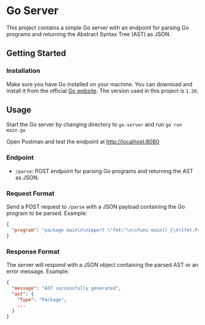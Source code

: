 # Go Server

This project contains a simple Go server with an endpoint for parsing Go programs and returning the Abstract Syntax Tree (AST) as JSON.

## Getting Started

### Installation

Make sure you have Go installed on your machine. You can download and install it from the official [Go website](https://golang.org/dl/). The version used in this project is `1.20`.


## Usage

Start the Go server by changing directory to `go-server` and run `go run main.go`

Open Postman and test the endpoint at [http://localhost:8080](http://localhost:8080)


### Endpoint

- `/parse`: POST endpoint for parsing Go programs and returning the AST as JSON.

### Request Format

Send a POST request to `/parse` with a JSON payload containing the Go program to be parsed. Example:

```json
{
  "program": "package main\n\nimport \"fmt\"\n\nfunc main() {\n\tfmt.Println(\"Hello, World!\")\n}"
}

```

### Response Format

The server will respond with a JSON object containing the parsed AST or an error message. Example:

```json
{
  "message": "AST successfully generated",
  "ast": {
    "Type": "Package",
    ...
  }
}
```